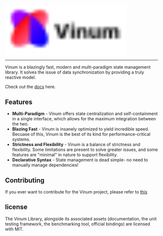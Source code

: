 <img align = "center" width="400" src="gh-assets/Banner.svg">

_______

Vinum is a blazingly fast, modern and multi-paradigm state management library. It solves the issue of data synchronization by providing a truly reactive model. 

Check out the [docs](https://plothan.github.io/Vinum/) here.

## Features
* **Multi-Paradigm** - Vinum offers state centralization and self-containment in a single interface, which allows for the maximum integration between the two. 
* **Blazing Fast** - Vinum is insanely optimized to yield incredible speed. Becuase of this, Vinum is the best of its kind for performance-critical systems.
* **Strictness and Flexibility** - Vinum is a balance of strictness and flexibility. Some limitations are present to solve greater issues, and some features are "minimal" in nature to support flexibility.
* **Declarative Syntax** - State management is dead simple- no need to manually manage dependencies!

## Contributing
If you ever want to contribute for the Vinum project, please refer to [this](CONTRIBUTING.MD)

## license
The Vinum Library, alongside its associated assets (documentation, the unit testing framework, the benchmarking tool, official bindings) are licensed with MIT.